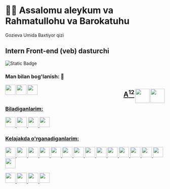 <h1 align="left">👋🏻 Assalomu aleykum va Rahmatullohu va Barokatuhu</h1>
<p align="left">Gozieva Umida Baxtiyor qizi</p>
<h2 align="left">Intern Front-end (veb) dasturchi</h2>
<img alt="Static Badge" src="https://img.shields.io/badge/Visual_Studio_Code-One_love-007ACC">

<h3 align="left">Man bilan bog'lanish: 🤝</h3>

<img align="left" height="32" width="32" src="https://cdn.simpleicons.org/instagram" /> <a href="https://www.instagram.com/umida_dasturchi/">
<img align="left" height="32" width="32" src="https://cdn.simpleicons.org/telegram" />
<img align="left" height="32" width="32" src="https://cdn.simpleicons.org/x" />

###

<img align="right" height="45" width="45" src="https://cdn.simpleicons.org/lenovo/gray" />
<img align="right" height="45" width="45" src="https://cdn.simpleicons.org/samsung" />
<h2 align="right">A<sup>12</sup></h2>

<h3 align="left">Biladiganlarim:</h3>

<div align="left">
<img height="32" width="32" src="https://cdn.simpleicons.org/html5" />
<img height="32" width="32" src="https://cdn.simpleicons.org/css3" />
<img height="32" width="32" src="https://cdn.simpleicons.org/bootstrap" />
<img height="32" width="32" src="https://cdn.simpleicons.org/github" /> 
</div>

###

<h3 align="left">Kelajakda o'rganadiganlarim:</h3>

<img height="32" width="32" src="https://cdn.simpleicons.org/javascript" /> <img height="32" width="32" src="https://cdn.simpleicons.org/react" /> <img height="32" width="32" src="https://cdn.simpleicons.org/angular" /> <img height="32" width="32" src="https://cdn.simpleicons.org/vuedotjs" /> <img height="32" width="32" src="https://cdn.simpleicons.org/tailwindcss" /> <img height="32" width="32" src="https://cdn.simpleicons.org/gitlab" /> <img height="32" width="32" src="https://cdn.simpleicons.org/git" /> <img height="32" width="32" src="https://cdn.simpleicons.org/npm" />  <img height="32" width="32" src="https://cdn.simpleicons.org/sass" /> <img height="32" width="32" src="https://cdn.simpleicons.org/less" /> <img height="32" width="32" src="https://cdn.simpleicons.org/python" /> <img height="32" width="32" src="https://cdn.simpleicons.org/nodedotjs" />
<img height="32" width="32" src="https://cdn.simpleicons.org/php" /> 
<img height="32" width="32" src="https://cdn.simpleicons.org/django" />  <img height="32" width="32" src="https://cdn.simpleicons.org/laravel" /> 

<img height="32" width="32" src="https://cdn.simpleicons.org/mysql" />  <img height="32" width="32" src="https://cdn.simpleicons.org/mongodb" /> 
<img height="32" width="32" src="https://cdn.simpleicons.org/webpack" />  <img height="32" width="32" src="https://cdn.simpleicons.org/nextdotjs" /> 

<!---
Umida-dasturchi/Umida-dasturchi is a ✨ special ✨ repository because its `README.md` (this file) appears on your GitHub profile.
You can click the Preview link to take a look at your changes.
--->
